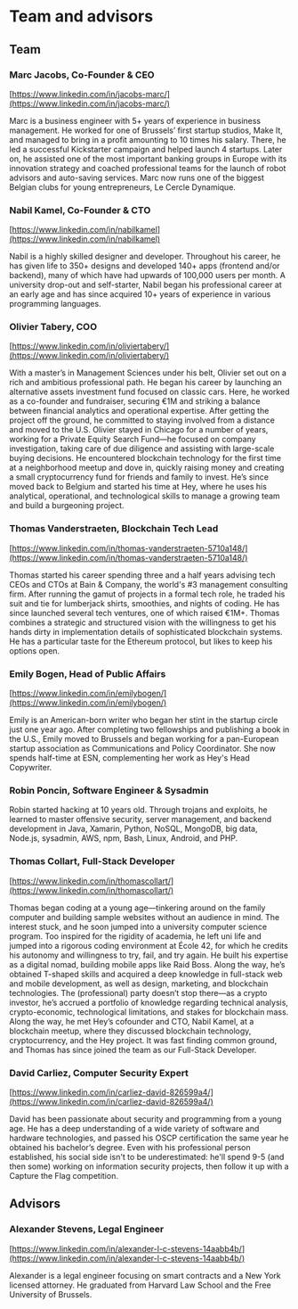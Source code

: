 # Team and advisors

## Team

### Marc Jacobs, Co-Founder & CEO

[https://www.linkedin.com/in/jacobs-marc/](https://www.linkedin.com/in/jacobs-marc/)

Marc is a business engineer with 5+ years of experience in business management. He worked for one of Brussels’ first startup studios, Make It, and managed to bring in a profit amounting to 10 times his salary. There, he led a successful Kickstarter campaign and helped launch 4 startups. Later on, he assisted one of the most important banking groups in Europe with its innovation strategy and coached professional teams for the launch of robot advisors and auto-saving services. Marc now runs one of the biggest Belgian clubs for young entrepreneurs, Le Cercle Dynamique.

### Nabil Kamel, Co-Founder & CTO

[https://www.linkedin.com/in/nabilkamel](https://www.linkedin.com/in/nabilkamel)

Nabil is a highly skilled designer and developer. Throughout his career, he has given life to 350+ designs and developed 140+ apps \(frontend and/or backend\), many of which have had upwards of 100,000 users per month. A university drop-out and self-starter, Nabil began his professional career at an early age and has since acquired 10+ years of experience in various programming languages.

### Olivier Tabery, COO

[https://www.linkedin.com/in/oliviertabery/](https://www.linkedin.com/in/oliviertabery/)

With a master’s in Management Sciences under his belt, Olivier set out on a rich and ambitious professional path. He began his career by launching an alternative assets investment fund focused on classic cars. Here, he worked as a co-founder and fundraiser, securing €1M and striking a balance between financial analytics and operational expertise. After getting the project off the ground, he committed to staying involved from a distance and moved to the U.S. Olivier stayed in Chicago for a number of years, working for a Private Equity Search Fund—he focused on company investigation, taking care of due diligence and assisting with large-scale buying decisions. He encountered blockchain technology for the first time at a neighborhood meetup and dove in, quickly raising money and creating a small cryptocurrency fund for friends and family to invest. He’s since moved back to Belgium and started his time at Hey, where he uses his analytical, operational, and technological skills to manage a growing team and build a burgeoning project.

### Thomas Vanderstraeten, Blockchain Tech Lead

[https://www.linkedin.com/in/thomas-vanderstraeten-5710a148/](https://www.linkedin.com/in/thomas-vanderstraeten-5710a148/)

Thomas started his career spending three and a half years advising tech CEOs and CTOs at Bain & Company, the world's \#3 management consulting firm. After running the gamut of projects in a formal tech role, he traded his suit and tie for lumberjack shirts, smoothies, and nights of coding. He has since launched several tech ventures, one of which raised €1M+. Thomas combines a strategic and structured vision with the willingness to get his hands dirty in implementation details of sophisticated blockchain systems. He has a particular taste for the Ethereum protocol, but likes to keep his options open.

### Emily Bogen, Head of Public Affairs

[https://www.linkedin.com/in/emilybogen/](https://www.linkedin.com/in/emilybogen/)

Emily is an American-born writer who began her stint in the startup circle just one year ago. After completing two fellowships and publishing a book in the U.S., Emily moved to Brussels and began working for a pan-European startup association as Communications and Policy Coordinator. She now spends half-time at ESN, complementing her work as Hey's Head Copywriter. 

### Robin Poncin, Software Engineer & Sysadmin

Robin started hacking at 10 years old. Through trojans and exploits, he learned to master offensive security, server management, and backend development in Java, Xamarin, Python, NoSQL, MongoDB, big data, Node.js, sysadmin, AWS, npm, Bash, Linux, Android, and PHP. 

### Thomas Collart, Full-Stack Developer

[https://www.linkedin.com/in/thomascollart/](https://www.linkedin.com/in/thomascollart/)

Thomas began coding at a young age—tinkering around on the family computer and building sample websites without an audience in mind. The interest stuck, and he soon jumped into a university computer science program. Too inspired for the rigidity of academia, he left uni life and jumped into a rigorous coding environment at École 42, for which he credits his autonomy and willingness to try, fail, and try again. He built his expertise as a digital nomad, building mobile apps like Raid Boss. Along the way, he’s obtained T-shaped skills and acquired a deep knowledge in full-stack web and mobile development, as well as design, marketing, and blockchain technologies. The \(professional\) party doesn’t stop there—as a crypto investor, he’s accrued a portfolio of knowledge regarding technical analysis, crypto-economic, technological limitations, and stakes for blockchain mass. Along the way, he met Hey’s cofounder and CTO, Nabil Kamel, at a blockchain meetup, where they discussed blockchain technology, cryptocurrency, and the Hey project. It was fast finding common ground, and Thomas has since joined the team as our Full-Stack Developer.

### David Carliez, Computer Security Expert

[https://www.linkedin.com/in/carliez-david-826599a4/](https://www.linkedin.com/in/carliez-david-826599a4/)

David has been passionate about security and programming from a young age. He has a deep understanding of a wide variety of software and hardware technologies, and passed his OSCP certification the same year he obtained his bachelor’s degree. Even with his professional person established, his social side isn't to be underestimated: he'll spend 9-5 \(and then some\) working on information security projects, then follow it up with a Capture the Flag competition.

## Advisors

### Alexander Stevens, Legal Engineer

[https://www.linkedin.com/in/alexander-l-c-stevens-14aabb4b/](https://www.linkedin.com/in/alexander-l-c-stevens-14aabb4b/)

Alexander is a legal engineer focusing on smart contracts and a New York licensed attorney. He graduated from Harvard Law School and the Free University of Brussels.

